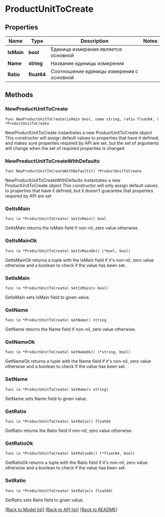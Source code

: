# ProductUnitToCreate

## Properties

Name | Type | Description | Notes
------------ | ------------- | ------------- | -------------
**IsMain** | **bool** | Единица измерения является основной | 
**Name** | **string** | Название единицы измерения | 
**Ratio** | **float64** | Соотношение единицы измерения с основной | 

## Methods

### NewProductUnitToCreate

`func NewProductUnitToCreate(isMain bool, name string, ratio float64, ) *ProductUnitToCreate`

NewProductUnitToCreate instantiates a new ProductUnitToCreate object
This constructor will assign default values to properties that have it defined,
and makes sure properties required by API are set, but the set of arguments
will change when the set of required properties is changed

### NewProductUnitToCreateWithDefaults

`func NewProductUnitToCreateWithDefaults() *ProductUnitToCreate`

NewProductUnitToCreateWithDefaults instantiates a new ProductUnitToCreate object
This constructor will only assign default values to properties that have it defined,
but it doesn't guarantee that properties required by API are set

### GetIsMain

`func (o *ProductUnitToCreate) GetIsMain() bool`

GetIsMain returns the IsMain field if non-nil, zero value otherwise.

### GetIsMainOk

`func (o *ProductUnitToCreate) GetIsMainOk() (*bool, bool)`

GetIsMainOk returns a tuple with the IsMain field if it's non-nil, zero value otherwise
and a boolean to check if the value has been set.

### SetIsMain

`func (o *ProductUnitToCreate) SetIsMain(v bool)`

SetIsMain sets IsMain field to given value.


### GetName

`func (o *ProductUnitToCreate) GetName() string`

GetName returns the Name field if non-nil, zero value otherwise.

### GetNameOk

`func (o *ProductUnitToCreate) GetNameOk() (*string, bool)`

GetNameOk returns a tuple with the Name field if it's non-nil, zero value otherwise
and a boolean to check if the value has been set.

### SetName

`func (o *ProductUnitToCreate) SetName(v string)`

SetName sets Name field to given value.


### GetRatio

`func (o *ProductUnitToCreate) GetRatio() float64`

GetRatio returns the Ratio field if non-nil, zero value otherwise.

### GetRatioOk

`func (o *ProductUnitToCreate) GetRatioOk() (*float64, bool)`

GetRatioOk returns a tuple with the Ratio field if it's non-nil, zero value otherwise
and a boolean to check if the value has been set.

### SetRatio

`func (o *ProductUnitToCreate) SetRatio(v float64)`

SetRatio sets Ratio field to given value.



[[Back to Model list]](../README.md#documentation-for-models) [[Back to API list]](../README.md#documentation-for-api-endpoints) [[Back to README]](../README.md)


